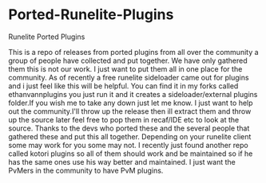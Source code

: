 # Ported-Runelite-Plugins
Runelite Ported Plugins

This is a repo of releases from ported plugins from all over the community a group of people have collected and put together. We have only gathered them this is not our work. I just want to put them all in one place for the community. As of recently a free runelite sideloader came out for plugins and i just feel like this will be helpful. You can find it in my forks called ethanvannplugins you just run it and it creates a sideloader/external plugins folder.If you wish me to take any down just let me know. I just want to help out the community.I'll throw up the release then ill extract them and throw up the source later feel free to pop them in recaf/IDE etc to look at the source. Thanks to the devs who ported these and the several people that gathered these and put this all together. Depending on your runelite client some may work for you some may not. I recently just found another repo called kotori plugins so all of them should work and be maintained so if he has the same ones use his way better and maintained. I just want the PvMers in the community to have PvM plugins. 
